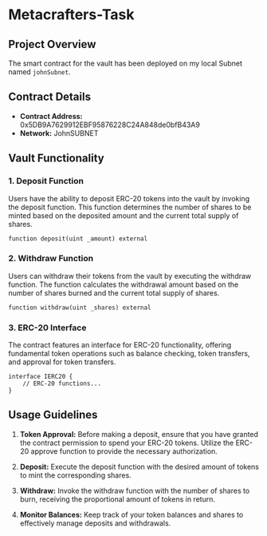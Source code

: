 # Metacrafters-Task

## Project Overview 
The smart contract for the vault has been deployed on my local Subnet named `johnSubnet`.

## Contract Details
- **Contract Address:** 0x5DB9A7629912EBF95876228C24A848de0bfB43A9
- **Network:** JohnSUBNET

## Vault Functionality
### 1. Deposit Function
Users have the ability to deposit ERC-20 tokens into the vault by invoking the deposit function. This function determines the number of shares to be minted based on the deposited amount and the current total supply of shares.

```solidity
function deposit(uint _amount) external
```

### 2. Withdraw Function
Users can withdraw their tokens from the vault by executing the withdraw function. The function calculates the withdrawal amount based on the number of shares burned and the current total supply of shares.

```solidity
function withdraw(uint _shares) external
```

### 3. ERC-20 Interface
The contract features an interface for ERC-20 functionality, offering fundamental token operations such as balance checking, token transfers, and approval for token transfers.

```solidity
interface IERC20 {
    // ERC-20 functions...
}
```

## Usage Guidelines
1. **Token Approval:** Before making a deposit, ensure that you have granted the contract permission to spend your ERC-20 tokens. Utilize the ERC-20 approve function to provide the necessary authorization.

2. **Deposit:** Execute the deposit function with the desired amount of tokens to mint the corresponding shares.

3. **Withdraw:** Invoke the withdraw function with the number of shares to burn, receiving the proportional amount of tokens in return.

4. **Monitor Balances:** Keep track of your token balances and shares to effectively manage deposits and withdrawals.
